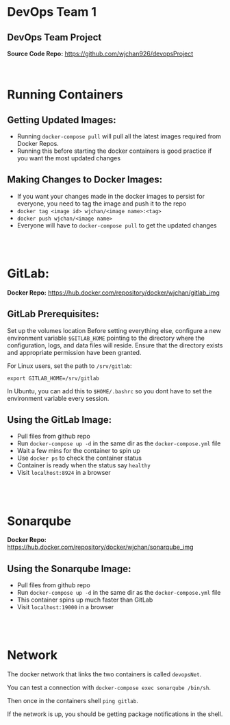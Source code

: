 # DevOps Team 1
## DevOps Team Project

**Source Code Repo:** https://github.com/wjchan926/devopsProject

</br>

# Running Containers

## Getting Updated Images:
* Running `docker-compose pull` will pull all the latest images required from Docker Repos.
* Running this before starting the docker containers is good practice if you want the most updated changes

## Making Changes to Docker Images:
* If you want your changes made in the docker images to persist for everyone, you need to tag the image and push it to the repo
* `docker tag <image id> wjchan/<image name>:<tag>`
* `docker push wjchan/<image name>`
* Everyone will have to `docker-compose pull` to get the updated changes

</br>
</br>

# GitLab:
**Docker Repo:** https://hub.docker.com/repository/docker/wjchan/gitlab_img

## GitLab Prerequisites:
Set up the volumes location
Before setting everything else, configure a new environment variable `$GITLAB_HOME` pointing to the directory where the configuration, logs, and data files will reside. Ensure that the directory exists and appropriate permission have been granted.

For Linux users, set the path to `/srv/gitlab`:

`export GITLAB_HOME=/srv/gitlab`

In Ubuntu, you can add this to `$HOME/.bashrc` so you dont have to set the environment variable every session.

## Using the GitLab Image:
* Pull files from github repo
* Run `docker-compose up -d` in the same dir as the `docker-compose.yml` file
* Wait a few mins for the container to spin up
* Use `docker ps` to check the container status
* Container is ready when the status say `healthy`
* Visit `localhost:8924` in a browser

</br>
</br>

# Sonarqube
**Docker Repo:** https://hub.docker.com/repository/docker/wjchan/sonarqube_img

## Using the Sonarqube Image:
* Pull files from github repo
* Run `docker-compose up -d` in the same dir as the `docker-compose.yml` file
* This container spins up much faster than GitLab
* Visit `localhost:19000` in a browser

</br>
</br>

# Network
The docker network that links the two containers is called `devopsNet`.

You can test a connection with `docker-compose exec sonarqube /bin/sh`.

Then once in the containers shell `ping gitlab`.

If the network is up, you should be getting package notifications in the shell.